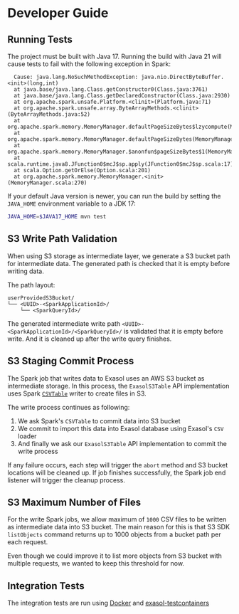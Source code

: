 # Developer Guide

## Running Tests

The project must be built with Java 17. Running the build with Java 21 will cause tests to fail with the following exception in Spark:

```
  Cause: java.lang.NoSuchMethodException: java.nio.DirectByteBuffer.<init>(long,int)
  at java.base/java.lang.Class.getConstructor0(Class.java:3761)
  at java.base/java.lang.Class.getDeclaredConstructor(Class.java:2930)
  at org.apache.spark.unsafe.Platform.<clinit>(Platform.java:71)
  at org.apache.spark.unsafe.array.ByteArrayMethods.<clinit>(ByteArrayMethods.java:52)
  at org.apache.spark.memory.MemoryManager.defaultPageSizeBytes$lzycompute(MemoryManager.scala:261)
  at org.apache.spark.memory.MemoryManager.defaultPageSizeBytes(MemoryManager.scala:251)
  at org.apache.spark.memory.MemoryManager.$anonfun$pageSizeBytes$1(MemoryManager.scala:270)
  at scala.runtime.java8.JFunction0$mcJ$sp.apply(JFunction0$mcJ$sp.scala:17)
  at scala.Option.getOrElse(Option.scala:201)
  at org.apache.spark.memory.MemoryManager.<init>(MemoryManager.scala:270)
```

If your default Java version is newer, you can run the build by setting the `JAVA_HOME` environment variable to a JDK 17:

```sh
JAVA_HOME=$JAVA17_HOME mvn test
```

## S3 Write Path Validation

When using S3 storage as intermediate layer, we generate a S3 bucket path for intermediate data. The generated path is checked that it is empty before writing data.

The path layout:

```
userProvidedS3Bucket/
└── <UUID>-<SparkApplicationId>/
    └── <SparkQueryId>/
```

The generated intermediate write path `<UUID>-<SparkApplicationId>/<SparkQueryId>/` is validated that it is empty before write. And it is cleaned up after the write query finishes.

## S3 Staging Commit Process

The Spark job that writes data to Exasol uses an AWS S3 bucket as intermediate storage. In this process, the `ExasolS3Table` API implementation uses Spark [`CSVTable`](https://github.com/apache/spark/blob/master/sql/core/src/main/scala/org/apache/spark/sql/execution/datasources/v2/csv/CSVTable.scala) writer to create files in S3.

The write process continues as following:

1. We ask Spark's `CSVTable` to commit data into S3 bucket
1. We commit to import this data into Exasol database using Exasol's `CSV` loader
1. And finally we ask our `ExasolS3Table` API implementation to commit the write process

If any failure occurs, each step will trigger the `abort` method and S3 bucket locations will be cleaned up. If job finishes successfully, the Spark job end listener will trigger the cleanup process.

## S3 Maximum Number of Files

For the write Spark jobs, we allow maximum of `1000` CSV files to be written as intermediate data into S3 bucket. The main reason for this is that S3 SDK `listObjects` command returns up to 1000 objects from a bucket path per each request.

Even though we could improve it to list more objects from S3 bucket with multiple requests, we wanted to keep this threshold for now.

## Integration Tests

The integration tests are run using [Docker](https://www.docker.com) and [exasol-testcontainers](https://github.com/exasol/exasol-testcontainers/)
